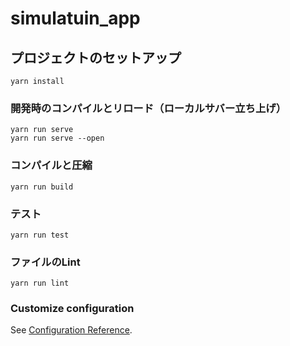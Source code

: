 # simulatuin_app

## プロジェクトのセットアップ
```
yarn install
```

### 開発時のコンパイルとリロード（ローカルサバー立ち上げ）
```
yarn run serve
yarn run serve --open
```

### コンパイルと圧縮
```
yarn run build
```

### テスト
```
yarn run test
```

### ファイルのLint
```
yarn run lint
```

### Customize configuration
See [Configuration Reference](https://cli.vuejs.org/config/).
